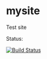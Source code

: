 mysite
======

Test site

Status:

[![Build Status](https://travis-ci.org/ernestjumbe/mysite.svg?branch=master)](https://travis-ci.org/ernestjumbe/mysite)
